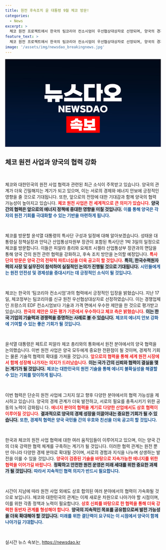 ```yaml
---
title: 원전 후속조치 윤 대통령 9월 체코 방문!
categories:
  - News
excerpt: >
  체코 원전 프로젝트에서 한국의 팀코리아 컨소시엄이 우선협상대상자로 선정되며, 양국의 경제 협력이 더욱 강화된다. 윤 대통령의 체코 방문이 기대되는 가운데, 정책실장의 특사단도 출국해 실질적인 협의에 나선다.
feature_text: >
  체코 원전 프로젝트에서 한국의 팀코리아 컨소시엄이 우선협상대상자로 선정되며, 양국의 경제 협력이 더욱 강화된다. 윤 대통령의 체코 방문이 기대되는 가운데, 정책실장의 특사단도 출국해 실질적인 협의에 나선다.
image: '/assets/img/newsdao_breakingnews.jpg'
---
```


<p><img src="/assets/img/newsdao_breakingnews.jpg" alt="pcversion 속보" /></p>

<h2 data-ke-size="size26">체코 원전 사업과 양국의 협력 강화</h2>

<p data-ke-size="size16">&nbsp;</p>

<p>체코와 대한민국의 원전 사업 협력과 관련된 최근 소식이 주목받고 있습니다. 양국의 관계가 더욱 긴밀해지는 계기가 되고 있으며, 이는 서로의 경제와 에너지 안보에 긍정적인 영향을 줄 것으로 기대됩니다. 또한, 앞으로의 전망에 대한 기대감과 함께 양국의 협력 가능성이 높아지고 있습니다. <b><span style="color: #ee2323;">체코 원전 사업은 전 세계적으로 큰 의미가 있습니다.</span></b> <b><span style="background-color: #21538527;">양국 간의 협력은 앞으로의 에너지 정책에 중대한 영향을 미칠 것입니다.</span></b> <b><span style="color: #1a5490;">이를 통해 양국은 각자의 원전 기회를 극대화할 수 있는 기반을 마련하게 됩니다.</span></b></p>

<p data-ke-size="size16">&nbsp;</p>

<p>체코를 방문할 윤석열 대통령의 특사단 구성과 일정에 대해 알아보겠습니다. 성태윤 대통령실 정책실장과 안덕근 산업통상자원부 장관이 포함된 특사단은 1박 3일의 일정으로 체코를 방문합니다. 이들은 피알라 총리와 요제프 시켈라 산업통상부 장관과의 면담을 통해 양국 간의 원전 관련 협력을 강화하고, 후속 조치 방안을 논의할 예정입니다. <b><span style="color: #ee2323;">특사단의 방문은 양국 간의 전략적 파트너십을 더욱 공고히 할 것입니다.</span></b> <b><span style="background-color: #21538527;">특히, 한국수력원자력의 사장 및 실무진이 참석하여 실질적인 논의가 진행될 것으로 기대됩니다.</span></b> <b><span style="color: #1a5490;">시민들에게는 원전 안전성 및 경제성을 증대시키는 데 긍정적인 소식이 될 것입니다.</span></b></p>

<p data-ke-size="size16">&nbsp;</p>

<p>체코는 한국의 ‘팀코리아 컨소시엄’과의 협력에서 긍정적인 입장을 밝혔습니다. 지난 17일, 체코정부는 팀코리아를 신규 원전 우선협상대상자로 선정하였습니다. 이는 경쟁업체인 프랑스의 EDF 컨소시엄보다 기술과 가격 면에서 우수한 제안을 한 것으로 평가받고 있습니다. <b><span style="color: #ee2323;">한국의 제안은 모든 평가 기준에서 우수하다고 체코 측은 밝혔습니다.</span></b> <b><span style="background-color: #21538527;">이는 한국 기업의 기술력과 경쟁력을 증명하는 사례로 볼 수 있습니다.</span></b> <b><span style="color: #1a5490;">체코의 에너지 안보 강화에 기여할 수 있는 좋은 기회가 될 것입니다.</span></b></p>

<p data-ke-size="size16">&nbsp;</p>

<p>윤석열 대통령은 페트르 피알라 체코 총리와의 통화에서 원전 분야에서의 양국 협력을 논의했습니다. 이번 원전 사업은 양국 모두에게 중요한 전환점이 될 것이며, 경제적 기회는 물론 기술적 협력의 확대를 가져올 것입니다. <b><span style="color: #ee2323;">앞으로의 협력을 통해 세계 원전 시장에서 함께 성장해 나가자는 의지가 드러났습니다.</span></b> <b><span style="background-color: #21538527;">이는 국가 간의 신뢰와 협력이 결실을 맺는 계기가 될 것입니다.</span></b> <b><span style="color: #1a5490;">체코는 대한민국의 원전 기술을 통해 에너지 불확실성을 해결할 수 있는 기회를 맞이하게 됩니다.</span></b></p>

<p data-ke-size="size16">&nbsp;</p>

<p>이번 협력은 단순히 원전 사업에 그치지 않고 향후 다양한 분야에서의 협력 가능성을 제시하고 있습니다. 양국의 경제 관계가 더욱 발전하고, 서로의 필요를 충족시키기 위한 공동의 노력이 강화됩니 다. <b><span style="color: #ee2323;">에너지 분야의 협력을 계기로 다양한 산업에서도 상호 협력이 이루어질 것입니다.</span></b> <b><span style="background-color: #21538527;">결과적으로 양국의 경제 성장을 이끌어내는 중요한 기회가 될 수 있습니다.</span></b> <b><span style="color: #1a5490;">또한, 경제적 협력은 양국 국민들 간의 우호와 친선을 더욱 공고히 할 것입니다.</span></b></p>

<p data-ke-size="size16">&nbsp;</p>

<p>한국과 체코의 원전 사업 협력에 대한 여러 움직임들이 이루어지고 있으며, 이는 양국 간의 더욱 강력한 협력 체계를 구축하는 계기가 될 것입니다. 이러한 협력 관계는 원전 뿐만 아니라 다양한 경제 분야로 확대될 것이며, 서로의 경험과 지식을 나누며 상생하는 발전을 이룰 수 있을 것입니다. <b><span style="color: #ee2323;">양국이 검증된 기술을 바탕으로 지속가능한 에너지를 위한 협력을 이어가길 바랍니다.</span></b> <b><span style="background-color: #21538527;">정확하고 안전한 원전 운영은 미래 세대를 위한 중요한 과제가 될 것입니다.</span></b> <b><span style="color: #1a5490;">따라서 지속적인 협력 의지가 반드시 필요합니다.</span></b></p>

<p data-ke-size="size16">&nbsp;</p>

<p>시간이 지남에 따라 원전 사업 외에도 상호 합의된 여러 분야에서의 협력이 가속화될 것으로 보입니다. 체코와 대한민국의 관계는 이제 새로운 차원으로 나아가야 할 시점이며, 이를 위한 각종 정책과 노력이 필요합니다. <b><span style="color: #ee2323;">상호 신뢰를 바탕으로 한 협력을 통해 더욱 강력한 동반자 관계를 형성해야 합니다.</span></b> <b><span style="background-color: #21538527;">양국의 지속적인 목표를 공유함으로써 발전 가능성을 더욱 확대해야 할 것입니다.</span></b> <b><span style="color: #1a5490;">미래를 위한 결단력이 요구되는 이 시점에서 양국이 함께 나아가길 기대합니다.</span></b></p>

<p data-ke-size="size16">&nbsp;</p>
실시간 뉴스 속보는, <a href="https://newsdao.kr" rel="dofollow">https://newsdao.kr</a>



